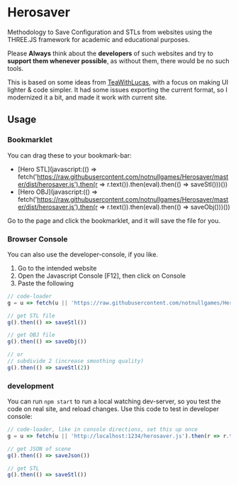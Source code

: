 # Herosaver

Methodology to Save Configuration and STLs from websites using the THREE.JS framework for academic and educational purposes.

Please **Always** think about the **developers** of such websites and try to **support them whenever possible**, as without them, there would be no such tools.

This is based on some ideas from [TeaWithLucas](https://github.com/TeaWithLucas), with a focus on making UI lighter & code simpler. It had some issues exporting the current format, so I modernized it a bit, and made it work with current site.

## Usage

### Bookmarklet

You can drag these to your bookmark-bar:

- [Hero STL](javascript:(() => fetch('https://raw.githubusercontent.com/notnullgames/Herosaver/master/dist/herosaver.js').then(r => r.text()).then(eval).then(() => saveStl()))())
- [Hero OBJ](javascript:(() => fetch('https://raw.githubusercontent.com/notnullgames/Herosaver/master/dist/herosaver.js').then(r => r.text()).then(eval).then(() => saveObj()))())


Go to the page and click the bookmarklet, and it will save the file for you.


### Browser Console

You can also use the developer-console, if you like.

  1. Go to the intended website
  2. Open the Javascript Console [F12], then click on Console
  3. Paste the following

```js
// code-loader
g = u => fetch(u || 'https://raw.githubusercontent.com/notnullgames/Herosaver/master/dist/herosaver.js').then(r => r.text()).then(eval)

// get STL file
g().then(() => saveStl())

// get OBJ file
g().then(() => saveObj())

// or
// subdivide 2 (increase smoothing quality)
g().then(() => saveStl(2))
```

### development

You can run `npm start` to run a local watching dev-server, so you test the code on real site, and reload changes. Use this code to test in developer console:

```js
// code-loader, like in console directions, set this up once
g = u => fetch(u || 'http://localhost:1234/herosaver.js').then(r => r.text()).then(eval)

// get JSON of scene
g().then(() => saveJson())

// get STL
g().then(() => saveStl())
```

